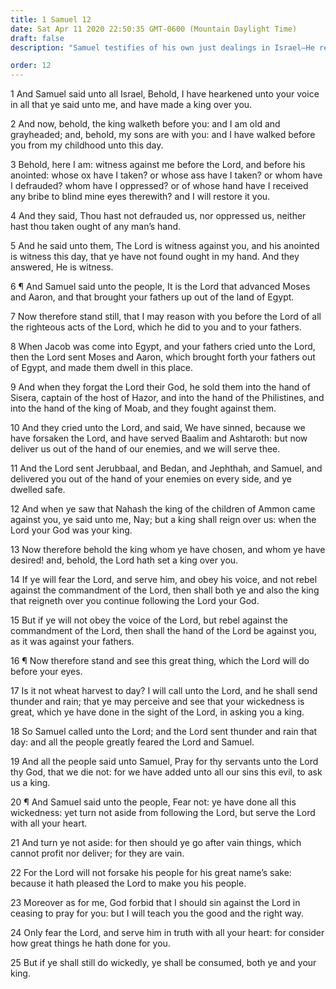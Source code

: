 ```yaml
---
title: 1 Samuel 12
date: Sat Apr 11 2020 22:50:35 GMT-0600 (Mountain Daylight Time)
draft: false
description: "Samuel testifies of his own just dealings in Israel—He reproves the people for their ingratitude—He exhorts them to keep the commandments lest the Lord consume them and their king."

order: 12
---
```

    
1 And Samuel said unto all Israel, Behold, I have hearkened unto your voice in all that ye said unto me, and have made a king over you.

2 And now, behold, the king walketh before you: and I am old and grayheaded; and, behold, my sons are with you: and I have walked before you from my childhood unto this day.

3 Behold, here I am: witness against me before the Lord, and before his anointed: whose ox have I taken? or whose ass have I taken? or whom have I defrauded? whom have I oppressed? or of whose hand have I received any bribe to blind mine eyes therewith? and I will restore it you.

4 And they said, Thou hast not defrauded us, nor oppressed us, neither hast thou taken ought of any man’s hand.

5 And he said unto them, The Lord is witness against you, and his anointed is witness this day, that ye have not found ought in my hand. And they answered, He is witness.

6 ¶ And Samuel said unto the people, It is the Lord that advanced Moses and Aaron, and that brought your fathers up out of the land of Egypt.

7 Now therefore stand still, that I may reason with you before the Lord of all the righteous acts of the Lord, which he did to you and to your fathers.

8 When Jacob was come into Egypt, and your fathers cried unto the Lord, then the Lord sent Moses and Aaron, which brought forth your fathers out of Egypt, and made them dwell in this place.

9 And when they forgat the Lord their God, he sold them into the hand of Sisera, captain of the host of Hazor, and into the hand of the Philistines, and into the hand of the king of Moab, and they fought against them.

10 And they cried unto the Lord, and said, We have sinned, because we have forsaken the Lord, and have served Baalim and Ashtaroth: but now deliver us out of the hand of our enemies, and we will serve thee.

11 And the Lord sent Jerubbaal, and Bedan, and Jephthah, and Samuel, and delivered you out of the hand of your enemies on every side, and ye dwelled safe.

12 And when ye saw that Nahash the king of the children of Ammon came against you, ye said unto me, Nay; but a king shall reign over us: when the Lord your God was your king.

13 Now therefore behold the king whom ye have chosen, and whom ye have desired! and, behold, the Lord hath set a king over you.

14 If ye will fear the Lord, and serve him, and obey his voice, and not rebel against the commandment of the Lord, then shall both ye and also the king that reigneth over you continue following the Lord your God.

15 But if ye will not obey the voice of the Lord, but rebel against the commandment of the Lord, then shall the hand of the Lord be against you, as it was against your fathers.

16 ¶ Now therefore stand and see this great thing, which the Lord will do before your eyes.

17 Is it not wheat harvest to day? I will call unto the Lord, and he shall send thunder and rain; that ye may perceive and see that your wickedness is great, which ye have done in the sight of the Lord, in asking you a king.

18 So Samuel called unto the Lord; and the Lord sent thunder and rain that day: and all the people greatly feared the Lord and Samuel.

19 And all the people said unto Samuel, Pray for thy servants unto the Lord thy God, that we die not: for we have added unto all our sins this evil, to ask us a king.

20 ¶ And Samuel said unto the people, Fear not: ye have done all this wickedness: yet turn not aside from following the Lord, but serve the Lord with all your heart.

21 And turn ye not aside: for then should ye go after vain things, which cannot profit nor deliver; for they are vain.

22 For the Lord will not forsake his people for his great name’s sake: because it hath pleased the Lord to make you his people.

23 Moreover as for me, God forbid that I should sin against the Lord in ceasing to pray for you: but I will teach you the good and the right way.

24 Only fear the Lord, and serve him in truth with all your heart: for consider how great things he hath done for you.

25 But if ye shall still do wickedly, ye shall be consumed, both ye and your king.
